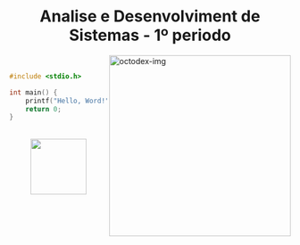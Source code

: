 <h1 align="center">Analise e Desenvolviment de Sistemas - 1º periodo</h1>

<div align="left" widht="100">
    <img align="right" src="../.github/Yogitocat.png" width="325" alt="octodex-img" title="octodex">

<br>

```C
#include <stdio.h>

int main() {
    printf("Hello, Word!");
    return 0;
}
```
</div>

<br>

<footer align="center">
    <a href="https://drive.google.com/drive/folders/1Kv6r1qK_HkORfAb3gOhMBlyFxA9_zZwKfuglvvS9q9Nss53VPfSz1Sg2NlBOjaU75iDZ8WIv?usp=sharing" align="center" target="_blank">
        <img src="../.github/classroom.png" width="100" align="center">
    </a>
</footer>
